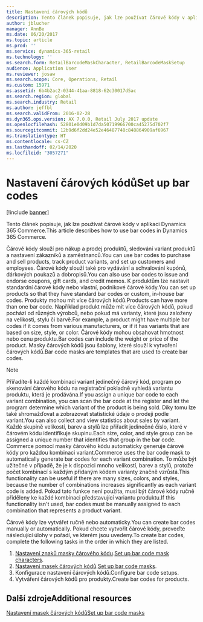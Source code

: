 ```yaml
---
title: Nastavení čárových kódů
description: Tento článek popisuje, jak lze používat čárové kódy v aplikaci Dynamics 365 Commerce.
author: jblucher
manager: AnnBe
ms.date: 06/20/2017
ms.topic: article
ms.prod: ''
ms.service: dynamics-365-retail
ms.technology: ''
ms.search.form: RetailBarcodeMaskCharacter, RetailBarcodeMaskSetup
audience: Application User
ms.reviewer: josaw
ms.search.scope: Core, Operations, Retail
ms.custom: 15971
ms.assetid: 6b4b2ac2-0344-41aa-8818-62c30017d5ac
ms.search.region: global
ms.search.industry: Retail
ms.author: jeffbl
ms.search.validFrom: 2016-02-28
ms.dyn365.ops.version: AX 7.0.0, Retail July 2017 update
ms.openlocfilehash: 52801e0d09b1d7da50719966700ca45275d702f7
ms.sourcegitcommit: 12b9d6f2dd24e52e46487748c848864909af6967
ms.translationtype: HT
ms.contentlocale: cs-CZ
ms.lasthandoff: 02/14/2020
ms.locfileid: "3057271"
---
```

# <a name="set-up-bar-codes"></a><span data-ttu-id="f7791-103">Nastavení čárových kódů</span><span class="sxs-lookup"><span data-stu-id="f7791-103">Set up bar codes</span></span>

[!include [banner](includes/banner.md)]

<span data-ttu-id="f7791-104">Tento článek popisuje, jak lze používat čárové kódy v aplikaci Dynamics 365 Commerce.</span><span class="sxs-lookup"><span data-stu-id="f7791-104">This article describes how to use bar codes in Dynamics 365 Commerce.</span></span>

<span data-ttu-id="f7791-105">Čárové kódy slouží pro nákup a prodej produktů, sledování variant produktů a nastavení zákazníků a zaměstnanců.</span><span class="sxs-lookup"><span data-stu-id="f7791-105">You can use bar codes to purchase and sell products, track product variants, and set up customers and employees.</span></span> <span data-ttu-id="f7791-106">Čárové kódy slouží také pro vydávání a schvalování kupónů, dárkových poukazů a dobropisů.</span><span class="sxs-lookup"><span data-stu-id="f7791-106">You can also use bar codes to issue and endorse coupons, gift cards, and credit memos.</span></span> <span data-ttu-id="f7791-107">K produktům lze nastavit standardní čárové kódy nebo vlastní, podnikové čárové kódy.</span><span class="sxs-lookup"><span data-stu-id="f7791-107">You can set up products so that they have standard bar codes or custom, in-house bar codes.</span></span> <span data-ttu-id="f7791-108">Produkty mohou mít více čárových kódů.</span><span class="sxs-lookup"><span data-stu-id="f7791-108">Products can have more than one bar code.</span></span> <span data-ttu-id="f7791-109">Například produkt může mít více čárových kódů, pokud pochází od různých výrobců, nebo pokud má varianty, které jsou založeny na velikosti, stylu či barvě.</span><span class="sxs-lookup"><span data-stu-id="f7791-109">For example, a product might have multiple bar codes if it comes from various manufacturers, or if it has variants that are based on size, style, or color.</span></span> <span data-ttu-id="f7791-110">Čárové kódy mohou obsahovat hmotnost nebo cenu produktu.</span><span class="sxs-lookup"><span data-stu-id="f7791-110">Bar codes can include the weight or price of the product.</span></span> <span data-ttu-id="f7791-111">Masky čárových kódů jsou šablony, které slouží k vytvoření čárových kódů.</span><span class="sxs-lookup"><span data-stu-id="f7791-111">Bar code masks are templates that are used to create bar codes.</span></span>

> [!NOTE]
> <span data-ttu-id="f7791-112">Přiřadíte-li každé kombinaci variant jedinečný čárový kód, program po skenování čárového kódu na registrační pokladně vyhledá variantu produktu, která je prodávána.</span><span class="sxs-lookup"><span data-stu-id="f7791-112">If you assign a unique bar code to each variant combination, you can scan the bar code at the register and let the program determine which variant of the product is being sold.</span></span> <span data-ttu-id="f7791-113">Díky tomu lze také shromažďovat a zobrazovat statistické údaje o prodeji podle variant.</span><span class="sxs-lookup"><span data-stu-id="f7791-113">You can also collect and view statistics about sales by variant.</span></span> <span data-ttu-id="f7791-114">Každé skupině velikostí, barev a stylů lze přiřadit jedinečné číslo, které v čárovém kódu identifikuje skupinu.</span><span class="sxs-lookup"><span data-stu-id="f7791-114">Each size, color, and style group can be assigned a unique number that identifies that group in the bar code.</span></span> <span data-ttu-id="f7791-115">Commerce pomocí masky čárového kódu automaticky generuje čárové kódy pro každou kombinaci variant.</span><span class="sxs-lookup"><span data-stu-id="f7791-115">Commerce uses the bar code mask to automatically generate bar codes for each variant combination.</span></span> <span data-ttu-id="f7791-116">To může být užitečné v případě, že je k dispozici mnoho velikostí, barev a stylů, protože počet kombinací s každým přidaným kódem varianty značně vzrůstá.</span><span class="sxs-lookup"><span data-stu-id="f7791-116">This functionality can be useful if there are many sizes, colors, and styles, because the number of combinations increases significantly as each variant code is added.</span></span> <span data-ttu-id="f7791-117">Pokud tato funkce není použita, musí být čárové kódy ručně přiděleny ke každé kombinaci představující variantu produktu.</span><span class="sxs-lookup"><span data-stu-id="f7791-117">If this functionality isn't used, bar codes must be manually assigned to each combination that represents a product variant.</span></span>

<span data-ttu-id="f7791-118">Čárové kódy lze vytvářet ručně nebo automaticky.</span><span class="sxs-lookup"><span data-stu-id="f7791-118">You can create bar codes manually or automatically.</span></span> <span data-ttu-id="f7791-119">Pokud chcete vytvořit čárové kódy, proveďte následující úlohy v pořadí, ve kterém jsou uvedeny.</span><span class="sxs-lookup"><span data-stu-id="f7791-119">To create bar codes, complete the following tasks in the order in which they are listed.</span></span>

1. <span data-ttu-id="f7791-120">[Nastavení znaků masky čárového kódu](set-up-bar-code-masks.md).</span><span class="sxs-lookup"><span data-stu-id="f7791-120">[Set up bar code mask characters](set-up-bar-code-masks.md).</span></span>
2. <span data-ttu-id="f7791-121">[Nastavení masek čárových kódů](set-up-bar-code-masks.md).</span><span class="sxs-lookup"><span data-stu-id="f7791-121">[Set up bar code masks](set-up-bar-code-masks.md).</span></span>
3. <span data-ttu-id="f7791-122">Konfigurace nastavení čárových kódů.</span><span class="sxs-lookup"><span data-stu-id="f7791-122">Configure bar code setups.</span></span>
4. <span data-ttu-id="f7791-123">Vytváření čárových kódů pro produkty.</span><span class="sxs-lookup"><span data-stu-id="f7791-123">Create bar codes for products.</span></span>

## <a name="additional-resources"></a><span data-ttu-id="f7791-124">Další zdroje</span><span class="sxs-lookup"><span data-stu-id="f7791-124">Additional resources</span></span>

[<span data-ttu-id="f7791-125">Nastavení masek čárových kódů</span><span class="sxs-lookup"><span data-stu-id="f7791-125">Set up bar code masks</span></span>](set-up-bar-code-masks.md)
